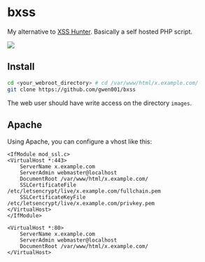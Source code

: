 # bxss

My alternative to [XSS Hunter](https://xsshunter.com/).
Basically a self hosted PHP script.

<img src="https://raw.githubusercontent.com/gwen001/bxss/main/preview.png" />

## Install

```bash
cd <your_webroot_directory> # cd /var/www/html/x.example.com/
git clone https://github.com/gwen001/bxss
```

The web user should have write access on the directory `images`.

## Apache

Using Apache, you can configure a vhost like this:

```
<IfModule mod_ssl.c>
<VirtualHost *:443>
	ServerName x.example.com
	ServerAdmin webmaster@localhost
	DocumentRoot /var/www/html/x.example.com/
	SSLCertificateFile /etc/letsencrypt/live/x.example.com/fullchain.pem
	SSLCertificateKeyFile /etc/letsencrypt/live/x.example.com/privkey.pem
</VirtualHost>
</IfModule>

<VirtualHost *:80>
	ServerName x.example.com
	ServerAdmin webmaster@localhost
	DocumentRoot /var/www/html/x.example.com/
</VirtualHost>
```
